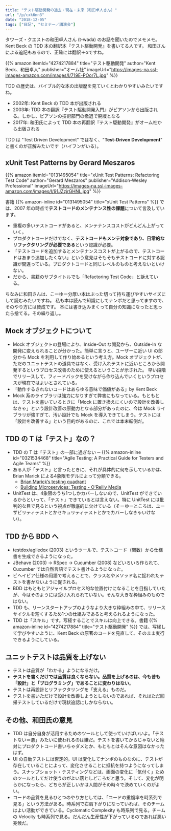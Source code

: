 ```yaml
---
title: "テスト駆動開発の過去・現在・未来（和田卓人さん）"
url: "/p/cxk6nn3"
date: "2018-12-05"
tags: ["日記", "セミナー／講演会"]
---
```


タワーズ・クエストの和田卓人さん (t-wada) のお話を聞いたのでメモメモ。
Kent Beck の TDD 本の翻訳本『テスト駆動開発』を書いてる人です。
和田さんによる追記もあるので、正確には翻訳＋αですね。

{{% amazon
  itemId="4274217884"
  title="テスト駆動開発"
  author="Kent Beck、和田卓人"
  publisher="オーム社"
  imageUrl="https://images-na.ssl-images-amazon.com/images/I/719E-POor7L.jpg"
%}}

TDD の歴史は、バイブル的な本の出版歴を見ていくとわかりやすいみたいですね。

* 2002年: Kent Beck の TDD 本が出版される
* 2003年: TDD 本の翻訳『テスト駆動開発入門』がピアソンから出版される。しかし、ピアソンの技術部門の撤退で廃版となる
* 2017年: 和田氏によって TDD 本の再翻訳『テスト駆動開発』がオーム社から出版される

TDD は "Test Driven Development" ではなく、"**Test-Driven Development**" と書くのが正解みたいです（ハイフンがいる）。

xUnit Test Patterns by Gerard Meszaros
----

{{% amazon
  itemId="0131495054"
  title="xUnit Test Patterns: Refactoring Test Code"
  author="Gerard Meszaros"
  publisher="Addison-Wesley Professional"
  imageUrl="https://images-na.ssl-images-amazon.com/images/I/91JZzjrGHNL.jpg"
%}}

書籍 {{% amazon-inline id="0131495054" title="xUnit Test Patterns" %}} では、2007 年の時点で**テストコードのメンテナンス性の課題**について言及しています。

* 重複の多いテストコードがあると、メンテナンスコストがどんどん上がっていく。
* プロダクトコードだけでなく、**テストコードもメンテ対象であり、日常的なリファクタリングが必要である**という認識が必要。
* 「テストコードを追加するとメンテナンスコストが上がるので、テストコードはあまり追加したくない」という意見はそもそもテストコードに対する認識が間違っている。プロダクトコードと同じレベルのものと考えないといけない。
* だから、書籍のサブタイトルでも「Refactoring Test Code」と訴えている。

ちなみに和田さんは、こーゆー分厚い本はぶった切って持ち運びやすいサイズにして読むみたいですね。
私も本は読んで知識にしてナンボだと思ってますので、そのやり方には賛成です。
本には書き込みまくって自分の知識になったと思ったら捨てる。その繰り返し。


Mock オブジェクトについて
----

* Mock オブジェクトの登場により、Inside-Out な開発から、Outside-In な開発に変えられることが分かった。簡単に言うと、ユーザーに近い UI の部分から Mock を利用して作り始めるという考え方。Mock オブジェクトが、ただのユニットテストの道具ではなく、受け入れテストに近いところから開発するというプロセス改善のために使えるということが示された。
早い段階でリリースして、フィードバックを受けながら作り込んでいくというプロセスが現在ではよいとされている。
* 「動作するきれないコードはあらゆる意味で価値がある」by Kent Beck
* Mock 系のライブラリは強力になりすぎて弊害にもなっている。もともとは、テストを書いているときに「Mock に置き換えにくいので設計を改善しなきゃ」という設計改善の原動力となる部分があったのに、今は Mock ライブラリが強すぎて、汚い設計でも Mock を導入できてしまう。テストには「設計を改善する」という目的があるのに、これでは本末転倒だ。


TDD の T は「テスト」なの？
----

* TDD の T は「テスト」の一部に過ぎない ─ {{% amazon-inline id="0321534468" title="Agile Testing: A Practical Guide for Testers and Agile Teams" %}}
* ある人が「テスト」と言ったときに、それが具体的に何を示しているかは、Brian Marick による4象限モデルによって分類できる。
    * [Brian Marick’s testing quadrant](http://www.exampler.com/old-blog/2003/08/22/#agile-testing-project-2)
    * [Building Microservices: Testing - O'Reilly Media](https://www.oreilly.com/learning/building-microservices-testing)
* UnitTest は、4象限のうち1つしかカバーしないので、UnitTest ができているからといって、「テスト」できているとは言えない。特に UnitTest には批判的な目で見るという視点が徹底的に欠けている（そーゆーところは、ユーザビリティテストとかセキュリティテストとかでカバーしなきゃいけない）。


TDD から BDD へ
----

* testdox/agiledox (2003) というツールで、テストコード（関数）から仕様書を生成できるようになった。
* JBehave (2003) → RSpec → Cucumber (2008) などいろいろ作られて、Cucumber では自然言語でテスト書けるようになった。
* ビヘイビア仕様の用語で考えることで、クラス名やメソッド名に捉われたテストを書かないように促される。
* BDD はもともとアジャイルプロセス的な位置付けになることを目指していたが、今はそのようには受け入れられていない。そんな大きな枠組みのものではない。
* TDD も、リーンスタートアップのようなより大きな枠組みの中て、リリースサイクルを短くするため1つの仕組みであると考えられるようになった。
* TDD は「スキル」です。写経することでスキルは向上できる。書籍 {{% amazon-inline id="4274217884" title="テスト駆動開発" %}} では、写経して学びやすいように、Kent Beck の原著のコードを見直して、そのまま実行できるようにしている。


ユニットテストは品質を上げない
----

* テストは品質が「わかる」ようになるだけ。
* **テストを書くだけでは品質は良くならない。品質を上げるのは、今も昔も「設計」と「プログラミング」であることに変わりはない**。
* テストは再設計とリファクタリングを「支える」ものだ。
* テストを書いただけで設計を改善しようとしないのであれば、それはただ回帰テストしているだけで現状追認にしかならない。


その他、和田氏の意見
----

* TDD は自分自身が活用するためのツールとして使っていけばいいよ。「テストない＝悪」みたいに使われるのは嫌だ。テストを書いてからじゃないと絶対にプロダクトコード書いちゃダメとか、もともとはそんな意図はなかったはず。
* UI の自動テストには否定的。UI は変化してナンボのものなのに、テストが存在していることによって、変化させることに抵抗を持つようになってしまう。スナップショット・テスティングなどは、画面の変化に「気付く」ためのツールとしてだけ使うのがよい落としどころだと思う。そして、変化が明らかになったら、どちらが正しいかは人間がその時々で決めていくのがよい。
* コードの品質を見るひとつのやり方としては、「コードの重複率を時系列で見る」という方法がある。時系列で右肩下がりになっていれば、そのチームはよい活動ができている。Cyclomatic Complexity も時系列で見る。チームの Velocity も時系列で見る。だんだん生産性が下がっているのであれば悪い兆候だ。

